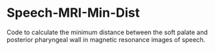 # Speech-MRI-Min-Dist
Code to calculate the minimum distance between the soft palate and posterior pharyngeal wall in magnetic resonance images of speech.
